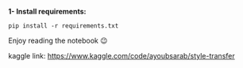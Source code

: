 **1- Install requirements:**

`pip install -r requirements.txt`

Enjoy reading the notebook 😉

kaggle link:
https://www.kaggle.com/code/ayoubsarab/style-transfer
